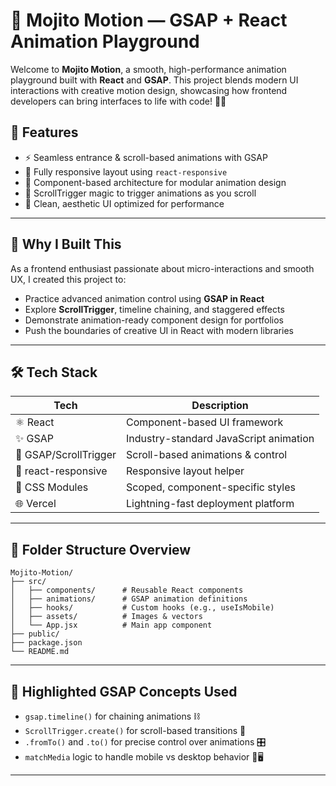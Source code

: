 # 🍹 Mojito Motion — GSAP + React Animation Playground

Welcome to **Mojito Motion**, a smooth, high-performance animation playground built with **React** and **GSAP**. This project blends modern UI interactions with creative motion design, showcasing how frontend developers can bring interfaces to life with code! 🍃✨

## 🚀 Features

- ⚡ Seamless entrance & scroll-based animations with GSAP
- 📱 Fully responsive layout using `react-responsive`
- 🔄 Component-based architecture for modular animation design
- 🎯 ScrollTrigger magic to trigger animations as you scroll
- 🌙 Clean, aesthetic UI optimized for performance

---

## 🧠 Why I Built This

As a frontend enthusiast passionate about micro-interactions and smooth UX, I created this project to:

- Practice advanced animation control using **GSAP in React**
- Explore **ScrollTrigger**, timeline chaining, and staggered effects
- Demonstrate animation-ready component design for portfolios
- Push the boundaries of creative UI in React with modern libraries

---

## 🛠 Tech Stack

| Tech                  | Description                            |
| --------------------- | -------------------------------------- |
| ⚛️ React              | Component-based UI framework           |
| ✨ GSAP               | Industry-standard JavaScript animation |
| 🎯 GSAP/ScrollTrigger | Scroll-based animations & control      |
| 📏 react-responsive   | Responsive layout helper               |
| 💅 CSS Modules        | Scoped, component-specific styles      |
| 🌐 Vercel             | Lightning-fast deployment platform     |

---

## 📂 Folder Structure Overview

```
Mojito-Motion/
├── src/
│   ├── components/      # Reusable React components
│   ├── animations/      # GSAP animation definitions
│   ├── hooks/           # Custom hooks (e.g., useIsMobile)
│   ├── assets/          # Images & vectors
│   └── App.jsx          # Main app component
├── public/
├── package.json
└── README.md
```

---

## 🎥 Highlighted GSAP Concepts Used

- `gsap.timeline()` for chaining animations ⛓️
- `ScrollTrigger.create()` for scroll-based transitions 🔄
- `.fromTo()` and `.to()` for precise control over animations 🎛️
- `matchMedia` logic to handle mobile vs desktop behavior 📱🖥️

---
